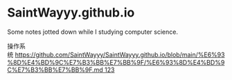 # SaintWayyy.github.io
Some notes jotted down while I studying computer science.

操作系统 https://github.com/SaintWayyy/SaintWayyy.github.io/blob/main/%E6%93%8D%E4%BD%9C%E7%B3%BB%E7%BB%9F/%E6%93%8D%E4%BD%9C%E7%B3%BB%E7%BB%9F.md 123
